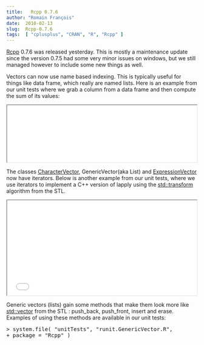 ```yaml
---
title:   Rcpp 0.7.6
author: "Romain François"
date:  2010-02-13
slug:  Rcpp-0.7.6
tags:  [ "cplusplus", "CRAN", "R", "Rcpp" ]
---
```

<div class="post-content">
<p><a href="http://dirk.eddelbuettel.com/code/rcpp.html">Rcpp</a> 0.7.6 was released yesterday. This is mostly a maintenance update since the version 0.7.5 had some very minor issues on windows, but we still managed however to include some new things as well. </p>

<p>Vectors can now use name based indexing. This is typically useful for things like data frame, which really are named lists. Here is an example from our unit tests where we grab a column from a data frame and then compute the sum of its values: </p>

<iframe src="/public/packages/Rcpp/name_based_indexing.html" width="500" height="150"></iframe>

<p>The classes <a href="http://dirk.eddelbuettel.com/code/rcpp/html/classRcpp_1_1CharacterVector.html">CharacterVector</a>, 
GenericVector(aka List) and 
<a href="http://dirk.eddelbuettel.com/code/rcpp/html/classRcpp_1_1ExpressionVector.html">ExpressionVector</a> now have iterators. Below is another example from our unit tests, where we use iterators to implement a C++ version of lapply using the <a href="http://www.cplusplus.com/reference/algorithm/transform/">std::transform</a> algorithm from the STL.</p>

<iframe src="/public/packages/Rcpp/cpp_lapply.html" width="500" height="250"></iframe>

<p>Generic vectors (lists) gain some methods that make them look more like <a href="http://www.cplusplus.com/reference/stl/vector/">std::vector</a> from the STL : push_back, push_front, insert and erase. Examples of using these methods are available in our unit tests: </p>

<pre>
&gt; system.file( "unitTests", "runit.GenericVector.R", 
+ package = "Rcpp" )
</pre>
</div>
